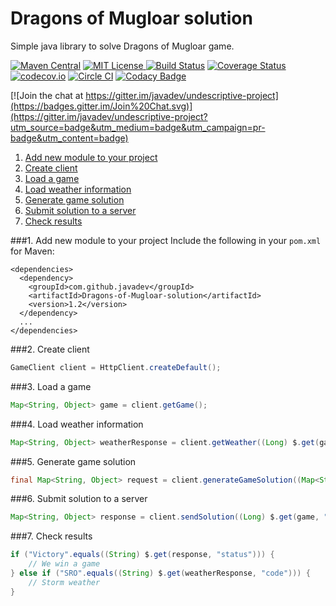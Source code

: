 # Dragons of Mugloar solution
Simple java library to solve Dragons of Mugloar game.

[![Maven Central](https://img.shields.io/maven-central/v/com.github.javadev/Dragons-of-Mugloar-solution.svg)](http://search.maven.org/#search%7Cga%7C1%7Cg%3A%22com.github.javadev%22%20AND%20a%3A%22Dragons-of-Mugloar-solution%22)
[![MIT License](http://img.shields.io/badge/license-MIT-green.svg) ](https://github.com/javadev/undescriptive-project/blob/master/LICENSE)
[![Build Status](https://secure.travis-ci.org/javadev/undescriptive-project.svg)](https://travis-ci.org/javadev/undescriptive-project)
[![Coverage Status](https://coveralls.io/repos/javadev/undescriptive-project/badge.svg?branch=master)](https://coveralls.io/r/javadev/undescriptive-project)
[![codecov.io](http://codecov.io/github/javadev/undescriptive-project/coverage.svg?branch=master)](http://codecov.io/github/javadev/undescriptive-project?branch=master)
[![Circle CI](https://circleci.com/gh/javadev/undescriptive-project.svg?style=badge)](https://circleci.com/gh/javadev/undescriptive-project)
[![Codacy Badge](https://api.codacy.com/project/badge/Grade/1ef9ebbd64c64745915d78621af8bb7a)](https://www.codacy.com/app/javadev75/undescriptive-project?utm_source=github.com&amp;utm_medium=referral&amp;utm_content=javadev/undescriptive-project&amp;utm_campaign=Badge_Grade)

[![Join the chat at https://gitter.im/javadev/undescriptive-project](https://badges.gitter.im/Join%20Chat.svg)](https://gitter.im/javadev/undescriptive-project?utm_source=badge&utm_medium=badge&utm_campaign=pr-badge&utm_content=badge)

1. [Add new module to your project](#1-add-new-module-to-your-project)
2. [Create client](#2-create-client)
3. [Load a game](#3-load-a-game)
4. [Load weather information](#4-load-weather-information)
5. [Generate game solution](#5-generate-game-solution)
6. [Submit solution to a server](#6-submit-solution-to-a-server)
7. [Check results](#7-check-results)


###1. Add new module to your project
Include the following in your `pom.xml` for Maven:

```
<dependencies>
  <dependency>
    <groupId>com.github.javadev</groupId>
    <artifactId>Dragons-of-Mugloar-solution</artifactId>
    <version>1.2</version>
  </dependency>
  ...
</dependencies>
```

###2. Create client

```java
GameClient client = HttpClient.createDefault();
```

###3. Load a game

```java
Map<String, Object> game = client.getGame();
```

###4. Load weather information

```java
Map<String, Object> weatherResponse = client.getWeather((Long) $.get(game, "gameId"));
```

###5. Generate game solution

```java
final Map<String, Object> request = client.generateGameSolution((Map<String, Object>) $.get(game, "knight"), weatherResponse);
```

###6. Submit solution to a server

```java
Map<String, Object> response = client.sendSolution((Long) $.get(game, "gameId"), request);
```

###7. Check results

```java
if ("Victory".equals((String) $.get(response, "status"))) {
    // We win a game
} else if ("SRO".equals((String) $.get(weatherResponse, "code"))) {
    // Storm weather
}
```
